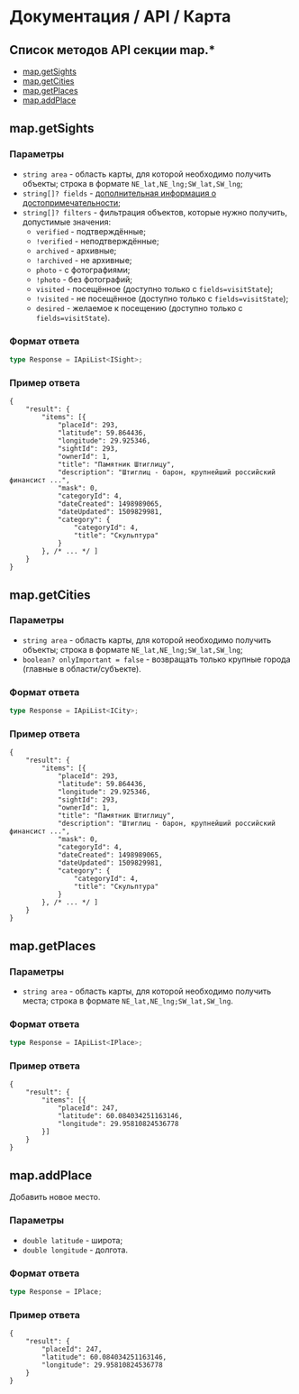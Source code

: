 # Документация / API / Карта
## Список методов API секции map.*
* [map.getSights](#mapgetsights)
* [map.getCities](#mapgetcities)
* [map.getPlaces](#mapgetplaces)
* [map.addPlace](#mapaddplace)

## map.getSights
### Параметры
* `string area` - область карты, для которой необходимо получить объекты; строка в формате `NE_lat,NE_lng;SW_lat,SW_lng`;
* `string[]? fields` - [дополнительная информация о достопримечательности](methods-sights.md#sight-fields);
* `string[]? filters` - фильтрация объектов, которые нужно получить, допустимые значения:
  * `verified` - подтверждённые;
  * `!verified` - неподтверждённые;
  * `archived` - архивные;
  * `!archived` - не архивные;
  * `photo` - с фотографиями;
  * `!photo` - без фотографий;
  * `visited` - посещённое (доступно только с `fields=visitState`);
  * `!visited` - не посещённое (доступно только с `fields=visitState`);
  * `desired` - желаемое к посещению (доступно только с `fields=visitState`).

### Формат ответа
```ts
type Response = IApiList<ISight>;
```

### Пример ответа
```json5
{
    "result": {
        "items": [{
            "placeId": 293,
            "latitude": 59.864436,
            "longitude": 29.925346,
            "sightId": 293,
            "ownerId": 1,
            "title": "Памятник Штиглицу",
            "description": "Штиглиц - барон, крупнейший российский финансист ...",
            "mask": 0,
            "categoryId": 4,
            "dateCreated": 1498989065,
            "dateUpdated": 1509829981,
            "category": {
                "categoryId": 4,
                "title": "Скульптура"
            }
        }, /* ... */ ]
    }
}
```

## map.getCities
### Параметры
* `string area` - область карты, для которой необходимо получить объекты; строка в формате `NE_lat,NE_lng;SW_lat,SW_lng`;
* `boolean? onlyImportant = false` - возвращать только крупные города (главные в области/субъекте).

### Формат ответа
```ts
type Response = IApiList<ICity>;
```

### Пример ответа
```json5
{
    "result": {
        "items": [{
            "placeId": 293,
            "latitude": 59.864436,
            "longitude": 29.925346,
            "sightId": 293,
            "ownerId": 1,
            "title": "Памятник Штиглицу",
            "description": "Штиглиц - барон, крупнейший российский финансист ...",
            "mask": 0,
            "categoryId": 4,
            "dateCreated": 1498989065,
            "dateUpdated": 1509829981,
            "category": {
                "categoryId": 4,
                "title": "Скульптура"
            }
        }, /* ... */ ]
    }
}
```

## map.getPlaces
### Параметры
* `string area` - область карты, для которой необходимо получить места; строка в формате `NE_lat,NE_lng;SW_lat,SW_lng`.

### Формат ответа
```ts
type Response = IApiList<IPlace>;
```

### Пример ответа
```json5
{
    "result": {
        "items": [{
            "placeId": 247,
            "latitude": 60.084034251163146,
            "longitude": 29.95810824536778
        }]
    }
}
```


## map.addPlace
Добавить новое место.
### Параметры
* `double latitude` - широта;
* `double longitude` - долгота.

### Формат ответа
```ts
type Response = IPlace;
```

### Пример ответа
```json5
{
    "result": {
        "placeId": 247,
        "latitude": 60.084034251163146,
        "longitude": 29.95810824536778
    }
}
```

